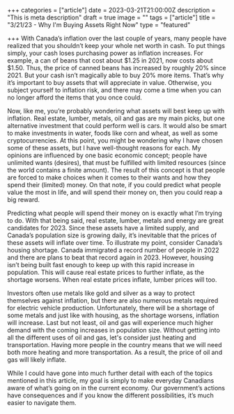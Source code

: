+++
categories = ["article"]
date = 2023-03-21T21:00:00Z
description = "This is meta description"
draft = true
image = ""
tags = ["article"]
title = "3/21/23 - Why I'm Buying Assets Right Now"
type = "featured"

+++
With Canada’s inflation over the last couple of years, many people have realized that you shouldn’t keep your whole net worth in cash. To put things simply, your cash loses purchasing power as inflation increases. For example, a can of beans that cost about $1.25 in 2021, now costs about $1.50. Thus, the price of canned beans has increased by roughly 20% since 2021. But your cash isn’t magically able to buy 20% more items. That’s why it’s important to buy assets that will appreciate in value. Otherwise, you subject yourself to inflation risk, and there may come a time when you can no longer afford the items that you once could.

Now, like me, you’re probably wondering what assets will best keep up with inflation. Real estate, lumber, metals, oil and gas are my main picks, but one alternative investment that could perform well is cars. It would also be smart to make investments in water, foods like corn and wheat, as well as some cryptocurrencies. At this point, you might be wondering why I have chosen some of these assets, but I have well-thought reasons for each. My opinions are influenced by one basic economic concept; people have unlimited wants (desires), that must be fulfilled with limited resources (since the world contains a finite amount). The result of this concept is that people are forced to make choices when it comes to their wants and how they spend their (limited) money. On that note, if you could predict what people value the most in life, and will spend their money on, then you could reap a big reward.

Predicting what people will spend their money on is exactly what I’m trying to do. With that being said, real estate, lumber, metals and energy are great candidates for 2023. Since these assets have a limited supply, and Canada’s population size is growing daily, it’s inevitable that the prices of these assets will inflate over time. To illustrate my point, consider Canada’s housing shortage. Canada immigrated a record number of people in 2022 and there are plans to beat that record again in 2023. However, housing isn’t being built fast enough to keep up with this rapid increase in population. This will cause real estate prices to further inflate, as the shortage worsens. When real estate prices inflate, lumber prices will too.

Investors often use metals like gold and silver as a way to protect themselves against inflation, but there are also numerous metals required for electric vehicle production. Unfortunately, there will be a shortage of some metals and just like with housing, as the shortage worsens, inflation will increase. Last but not least, oil and gas will experience much higher demand with the coming increases in population size. Without getting into all the different uses of oil and gas, let's consider just heating and transportation. Having more people in the country means that we will need both more heating and more transportation. As a result, the price of oil and gas will likely inflate.

While I could have gone into much further detail with each of the topics mentioned in this article, my goal is simply to make everyday Canadians aware of what’s going on in the current economy. Our government’s actions have consequences and if you know the different possibilities, it’s much easier to navigate them.